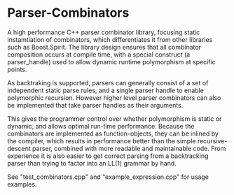Parser-Combinators
==================

A high performance C++ parser combinator library, focusing static instamtiation of combinators, which differentiates it from other libraries such as Boost.Spirit. The library design ensures that all combinator composition occurs at compile time, with a special construct (a parser_handle) used to allow dynamic runtime polymorphism at specific points.

As backtraking is supported, parsers can generally consist of a set of independent static parse rules, and a single parser handle to enable polymorphic recursion. However higher level parser combinators can also be implemented that take parser handles as their arguments.

This gives the programmer control over whether polymorphism is static or dynamic, and allows optimal run-time performance. Because the combinators are implemented as function-objects, they can be inlined by the compiler, which results in performance better than the simple recursive-descent parser, combined with more readable and maintainable code. From experience it is also easier to get correct parsing from a backtracking parser than trying to factor into an LL(1) grammar by hand.

See "test_combinators.cpp" and "example_expression.cpp" for usage examples.
